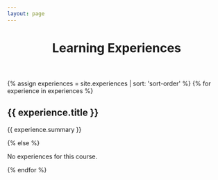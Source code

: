 ```yaml
---
layout: page
---
```


<header><h1>Learning Experiences</h1></header>

<main class="container">

{% assign experiences = site.experiences | sort: 'sort-order' %}
{% for experience in experiences %}
<div class="experience {% cycle 'section-bg1', 'section-bg2' %}">

  <h2>{{ experience.title }}</h2>
  <p>{{ experience.summary }}</p>

</div>
{% else %}

  <p>No experiences for this course.</p>

{% endfor %}

</main>
